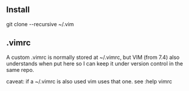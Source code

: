 ## Install

git clone --recursive <repo> ~/.vim

## .vimrc

A custom .vimrc is normally stored at ~/.vimrc, but VIM (from 7.4) also understands when put here so I can keep it under version control in the same repo.

caveat: if a ~/.vimrc is also used vim uses that one. see :help vimrc


